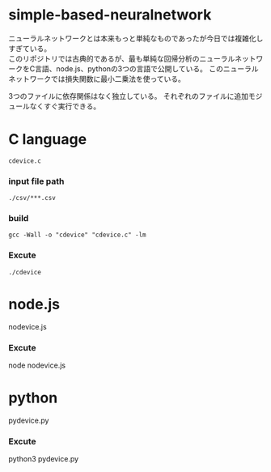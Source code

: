 # simple-based-neuralnetwork
ニューラルネットワークとは本来もっと単純なものであったが今日では複雑化しすぎている。  
このリポジトリでは古典的であるが、最も単純な回帰分析のニューラルネットワークをC言語、node.js、pythonの3つの言語で公開している。
このニューラルネットワークでは損失関数に最小二乗法を使っている。

3つのファイルに依存関係はなく独立している。
それぞれのファイルに追加モジュールなくすぐ実行できる。

# C language  
`cdevice.c`
### input file path
`./csv/***.csv`
### build
`gcc -Wall -o "cdevice" "cdevice.c" -lm`
###  Excute
`./cdevice`
  
# node.js
nodevice.js
### Excute
node nodevice.js

# python
pydevice.py
### Excute
python3 pydevice.py
